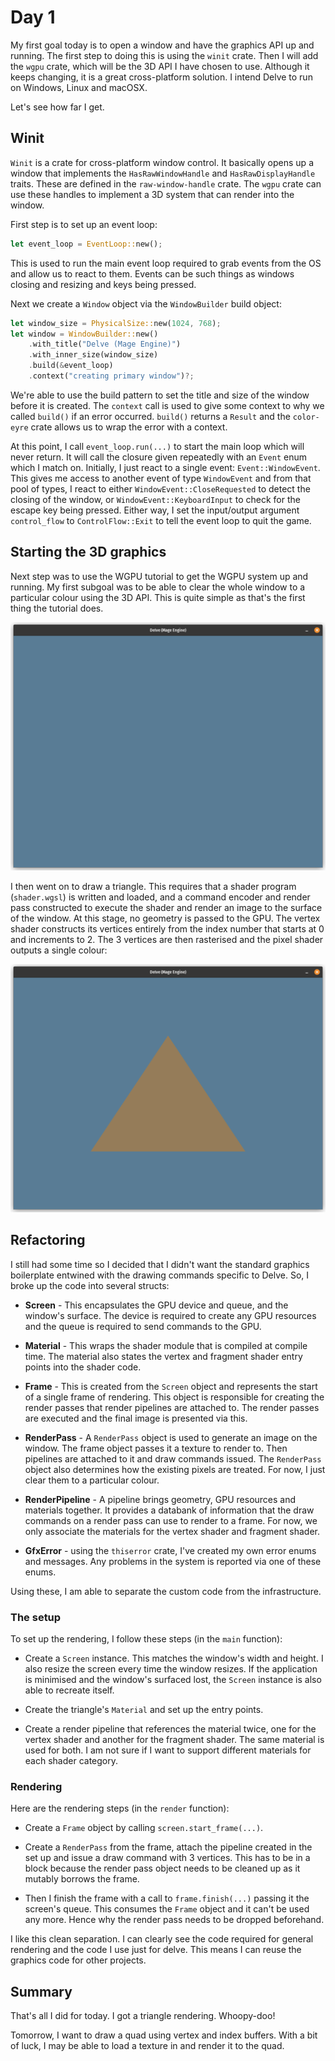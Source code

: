 # Day 1

My first goal today is to open a window and have the graphics API up and
running.  The first step to doing this is using the `winit` crate.  Then I will
add the `wgpu` crate, which will be the 3D API I have chosen to use.  Although
it keeps changing, it is a great cross-platform solution.  I intend Delve to run
on Windows, Linux and macOSX.

Let's see how far I get.

## Winit

`Winit` is a crate for cross-platform window control.  It basically opens up a
window that implements the `HasRawWindowHandle` and `HasRawDisplayHandle`
traits.  These are defined in the `raw-window-handle` crate.  The `wgpu` crate
can use these handles to implement a 3D system that can render into the window.

First step is to set up an event loop:

```rust
let event_loop = EventLoop::new();
```

This is used to run the main event loop required to grab events from the OS and
allow us to react to them.  Events can be such things as windows closing and
resizing and keys being pressed.

Next we create a `Window` object via the `WindowBuilder` build object:

```rust
let window_size = PhysicalSize::new(1024, 768);
let window = WindowBuilder::new()
    .with_title("Delve (Mage Engine)")
    .with_inner_size(window_size)
    .build(&event_loop)
    .context("creating primary window")?;
```

We're able to use the build pattern to set the title and size of the window
before it is created.  The `context` call is used to give some context to why we
called `build()` if an error occurred.  `build()` returns a `Result` and the
`color-eyre` crate allows us to wrap the error with a context.

At this point, I call `event_loop.run(...)` to start the main loop which will
never return.  It will call the closure given repeatedly with an `Event` enum
which I match on.  Initially, I just react to a single event:
`Event::WindowEvent`.  This gives me access to another event of type
`WindowEvent` and from that pool of types, I react to either
`WindowEvent::CloseRequested` to detect the closing of the window, or
`WindowEvent::KeyboardInput` to check for the escape key being pressed.  Either
way, I set the input/output argument `control_flow` to `ControlFlow::Exit` to
tell the event loop to quit the game.

## Starting the 3D graphics

Next step was to use the WGPU tutorial to get the WGPU system up and running. My
first subgoal was to be able to clear the whole window to a particular colour
using the 3D API.  This is quite simple as that's the first thing the tutorial does.

![A blank window](image-diary/day01a-window+wgpu.png)

I then went on to draw a triangle.  This requires that a shader program
(`shader.wgsl`) is written and loaded, and a command encoder and render pass
constructed to execute the shader and render an image to the surface of the
window.  At this stage, no geometry is passed to the GPU.  The vertex shader
constructs its vertices entirely from the index number that starts at 0 and
increments to 2.  The 3 vertices are then rasterised and the pixel shader
outputs a single colour:

![A lonely triangle](image-diary/day01b-shader-pipeline.png)

## Refactoring

I still had some time so I decided that I didn't want the standard graphics
boilerplate entwined with the drawing commands specific to Delve.  So, I broke
up the code into several structs:

* __Screen__ - This encapsulates the GPU device and queue, and the window's
surface.  The device is required to create any GPU resources and the queue is
required to send commands to the GPU.

* __Material__ - This wraps the shader module that is compiled at compile time.
  The material also states the vertex and fragment shader entry points into the
  shader code.

* __Frame__ - This is created from the `Screen` object and represents the start
  of a single frame of rendering.  This object is responsible for creating the
  render passes that render pipelines are attached to.  The render passes are
  executed and the final image is presented via this.

* __RenderPass__ - A `RenderPass` object is used to generate an image on the
  window.  The frame object passes it a texture to render to.  Then pipelines
  are attached to it and draw commands issued.  The `RenderPass` object also
  determines how the existing pixels are treated.  For now, I just clear them to
  a particular colour.

* __RenderPipeline__ - A pipeline brings geometry, GPU resources and materials
together.  It provides a databank of information that the draw commands on a
render pass can use to render to a frame.  For now, we only associate the
materials for the vertex shader and fragment shader.

* __GfxError__ - using the `thiserror` crate, I've created my own error enums
  and messages.  Any problems in the system is reported via one of these enums.

Using these, I am able to separate the custom code from the infrastructure.

### The setup

To set up the rendering, I follow these steps (in the `main` function):

* Create a `Screen` instance.  This matches the window's width and height.  I
  also resize the screen every time the window resizes.  If the application is
  minimised and the window's surfaced lost, the `Screen` instance is also able
  to recreate itself.

* Create the triangle's `Material` and set up the entry points.

* Create a render pipeline that references the material twice, one for the
vertex shader and another for the fragment shader.  The same material is used
for both. I am not sure if I want to support different materials for each shader
category.

### Rendering

Here are the rendering steps (in the `render` function):

* Create a `Frame` object by calling `screen.start_frame(...)`.

* Create a `RenderPass` from the frame, attach the pipeline created in the set
  up and issue a draw command with 3 vertices.  This has to be in a block
  because the render pass object needs to be cleaned up as it mutably borrows
  the frame.

* Then I finish the frame with a call to `frame.finish(...)` passing it the
  screen's queue.  This consumes the `Frame` object and it can't be used any
  more.  Hence why the render pass needs to be dropped beforehand.

I like this clean separation.  I can clearly see the code required for general
rendering and the code I use just for delve.  This means I can reuse the
graphics code for other projects.

## Summary

That's all I did for today.  I got a triangle rendering.  Whoopy-doo!

Tomorrow, I want to draw a quad using vertex and index buffers.  With a bit of
luck, I may be able to load a texture in and render it to the quad.
